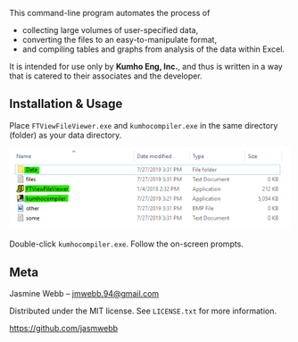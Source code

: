 This command-line program automates the process of 
- collecting large volumes of user-specified data,
- converting the files to an easy-to-manipulate format,
- and compiling tables and graphs from analysis of the data within Excel.

It is intended for use only by **Kumho Eng, Inc.**, and thus is written in a way that is catered to their associates and the developer.

## Installation & Usage
Place `FTViewFileViewer.exe` and `kumhocompiler.exe` in the same directory (folder) as your data directory.

![alt text](https://github.com/jasmwebb/kumho-compiler/blob/master/img/installexample.png "Screenshot of an example directory that will utilize the program")

Double-click `kumhocompiler.exe`. Follow the on-screen prompts.

## Meta
Jasmine Webb – jmwebb.94@gmail.com

Distributed under the MIT license. See `LICENSE.txt` for more information.

https://github.com/jasmwebb